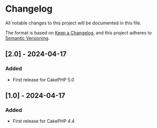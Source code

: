 # Changelog

All notable changes to this project will be documented in this file.

The format is based on [Keep a Changelog](https://keepachangelog.com/en/1.1.0/),
and this project adheres to [Semantic Versioning](https://semver.org/spec/v2.0.0.html).

## [2.0] - 2024-04-17

### Added

- First release for CakePHP 5.0

## [1.0] - 2024-04-17

### Added

- First release for CakePHP 4.4
